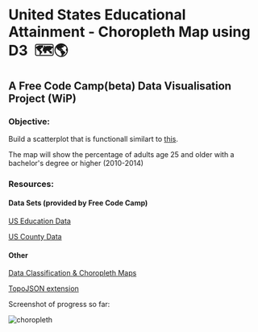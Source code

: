 
# United States Educational Attainment - Choropleth Map using D3  🗺🌎

## A Free Code Camp(beta) Data Visualisation Project (WiP)

### Objective:
Build a scatterplot that is functionall similart to [this](https://codepen.io/FreeCodeCamp/full/ONxvaa/).

The map will show the percentage of adults age 25 and older with a bachelor's degree or higher (2010-2014)

### Resources:

#### Data Sets (provided by Free Code Camp)
[US Education Data](https://raw.githubusercontent.com/no-stack-dub-sack/testable-projects-fcc/master/src/data/choropleth_map/for_user_education.json)

[US County Data](https://raw.githubusercontent.com/no-stack-dub-sack/testable-projects-fcc/master/src/data/choropleth_map/counties.json)

#### Other
[Data Classification & Choropleth Maps](https://gisgeography.com/choropleth-maps-data-classification/)

[TopoJSON extension](https://github.com/topojson/topojson)

Screenshot of progress so far: 

![choropleth](https://user-images.githubusercontent.com/22034073/40590239-768bb626-61f3-11e8-9dbd-8b88daf652b1.gif)

